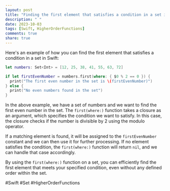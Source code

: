```yaml
---
layout: post
title: "Finding the first element that satisfies a condition in a set in Swift"
description: " "
date: 2023-10-03
tags: [Swift, HigherOrderFunctions]
comments: true
share: true
---
```


Here's an example of how you can find the first element that satisfies a condition in a set in Swift:

```swift
let numbers: Set<Int> = [12, 25, 38, 41, 55, 63, 72]

if let firstEvenNumber = numbers.first(where: { $0 % 2 == 0 }) {
  print("The first even number in the set is \(firstEvenNumber)")
} else {
  print("No even numbers found in the set")
}
```

In the above example, we have a set of numbers and we want to find the first even number in the set. The `first(where:)` function takes a closure as an argument, which specifies the condition we want to satisfy. In this case, the closure checks if the number is divisible by 2 using the modulo operator.

If a matching element is found, it will be assigned to the `firstEvenNumber` constant and we can then use it for further processing. If no element satisfies the condition, the `first(where:)` function will return `nil`, and we can handle that case accordingly.

By using the `first(where:)` function on a set, you can efficiently find the first element that meets your specified condition, even without any defined order within the set.

#Swift #Set #HigherOrderFunctions
